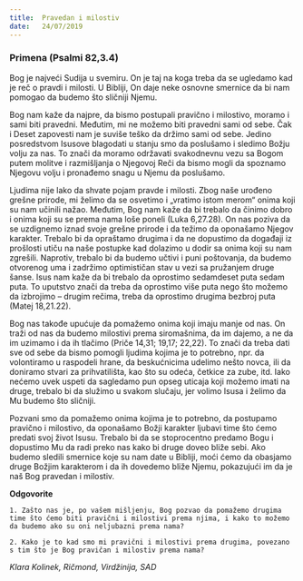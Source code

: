 ```yaml
---
title:  Pravedan i milostiv  
date:   24/07/2019
---
```


### Primena (Psalmi 82,3.4)

Bog je najveći Sudija u svemiru. On je taj na koga treba da se ugledamo kad je reč o pravdi i milosti. U Bibliji, On daje neke osnovne smernice da bi nam pomogao da budemo što sličniji Njemu.

Bog nam kaže da najpre, da bismo postupali pravično i milostivo, moramo i sami biti pravedni. Međutim, mi ne možemo biti pravedni sami od sebe. Čak i Deset zapovesti nam je suviše teško da držimo sami od sebe. Jedino posredstvom Isusove blagodati u stanju smo da poslušamo i sledimo Božju volju za nas. To znači da moramo održavati svakodnevnu vezu sa Bogom putem molitve i razmišljanja o Njegovoj Reči da bismo mogli da spoznamo Njegovu volju i pronađemo snagu u Njemu da poslušamo.

Ljudima nije lako da shvate pojam pravde i milosti. Zbog naše urođeno grešne prirode, mi želimo da se osvetimo i „vratimo istom merom“ onima koji su nam učinili nažao. Međutim, Bog nam kaže da bi trebalo da činimo dobro i onima koji su se prema nama loše poneli (Luka 6,27.28). On nas poziva da se uzdignemo iznad svoje grešne prirode i da težimo da oponašamo Njegov karakter. Trebalo bi da opraštamo drugima i da ne dopustimo da događaji iz prošlosti utiču na naše postupke kad dolazimo u dodir sa onima koji su nam zgrešili. Naprotiv, trebalo bi da budemo učtivi i puni poštovanja, da budemo otvorenog uma i zadržimo optimističan stav u vezi sa pružanjem druge šanse. Isus nam kaže da bi trebalo da oprostimo sedamdeset puta sedam puta. To uputstvo znači da treba da oprostimo više puta nego što možemo da izbrojimo – drugim rečima, treba da oprostimo drugima bezbroj puta (Matej 18,21.22).

Bog nas takođe upućuje da pomažemo onima koji imaju manje od nas. On traži od nas da budemo milostivi prema siromašnima, da im dajemo, a ne da im uzimamo i da ih tlačimo (Priče 14,31; 19,17; 22,22). To znači da treba dati sve od sebe da bismo pomogli ljudima kojima je to potrebno, npr. da volontiramo u raspodeli hrane, da beskućnicima udelimo nešto novca, ili da doniramo stvari za prihvatilišta, kao što su odeća, četkice za zube, itd. Iako nećemo uvek uspeti da sagledamo pun opseg uticaja koji možemo imati na druge, trebalo bi da služimo u svakom slučaju, jer volimo Isusa i želimo da Mu budemo što sličniji.

Pozvani smo da pomažemo onima kojima je to potrebno, da postupamo pravično i milostivo, da oponašamo Božji karakter ljubavi time što ćemo predati svoj život Isusu. Trebalo bi da se stoprocentno predamo Bogu i dopustimo Mu da radi preko nas kako bi druge doveo bliže sebi. Ako budemo sledili smernice koje su nam date u Bibliji, moći ćemo da obasjamo druge Božjim karakterom i da ih dovedemo bliže Njemu, pokazujući im da je naš Bog pravedan i milostiv.

**Odgovorite**

`1.	Zašto nas je, po vašem mišljenju, Bog pozvao da pomažemo drugima time što ćemo biti pravični i milostivi prema njima, i kako to možemo da budemo ako su oni neljubazni prema nama?`

`2.	Kako je to kad smo mi pravični i milostivi prema drugima, povezano s tim što je Bog pravičan i milostiv prema nama?`

*Klara Kolinek, Ričmond, Virdžinija, SAD*
